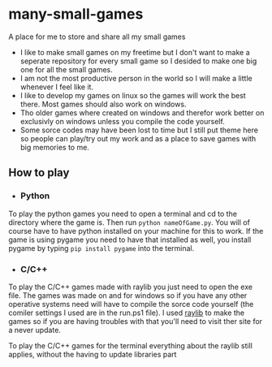 # many-small-games
A place for me to store and share all my small games

- I like to make small games on my freetime but I don't want to make a seperate repository for every small game so I desided to make one big one for all the small games.
- I am not the most productive person in the world so I will make a little whenever I feel like it.
- I like to develop my games on linux so the games will work the best there. Most games should also work on windows. 
- Tho older games where created on windows and therefor work better on exclusivly on windows unless you compile the code yourself.
- Some sorce codes may have been lost to time but I still put theme here so people can play/try out my work and as a place to save games with big memories to me.

## How to play
- ### Python
To play the python games you need to open a terminal and cd to the directory where the game is. Then run `python nameOfGame.py`. You will of course have to have python installed on your machine for this to work. If the game is using pygame you need to have that installed as well, you install pygame by typing `pip install pygame` into the terminal.

- ### C/C++
To play the C/C++ games made with raylib you just need to open the exe file. The games was made on and for windows so if you have any other operative systems need will have to compile the sorce code yourself (the comiler settings I used are in the run.ps1 file). I used [raylib](https://www.raylib.com/) to make the games so if you are having troubles with that you'll need to visit ther site for a never update.

To play the C/C++ games for the terminal everything about the raylib still applies, without the having to update libraries part
